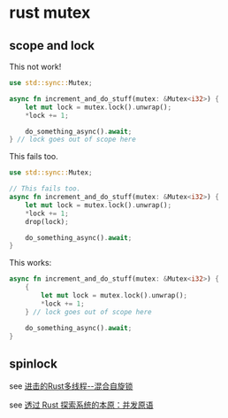 # rust mutex

## scope and lock

This not work!

``` rust
use std::sync::Mutex;

async fn increment_and_do_stuff(mutex: &Mutex<i32>) {
    let mut lock = mutex.lock().unwrap();
    *lock += 1;

    do_something_async().await;
} // lock goes out of scope here

```
This fails too.

``` rust
use std::sync::Mutex;

// This fails too.
async fn increment_and_do_stuff(mutex: &Mutex<i32>) {
    let mut lock = mutex.lock().unwrap();
    *lock += 1;
    drop(lock);

    do_something_async().await;
}
```
This works:

``` rust
async fn increment_and_do_stuff(mutex: &Mutex<i32>) {
    {
        let mut lock = mutex.lock().unwrap();
        *lock += 1;
    } // lock goes out of scope here

    do_something_async().await;
}
```

## spinlock
see [进击的Rust多线程--混合自旋锁](https://zhuanlan.zhihu.com/p/413659832)

see [透过 Rust 探索系统的本原：并发原语](https://zhuanlan.zhihu.com/p/365905573)
